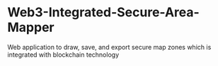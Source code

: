 # Web3-Integrated-Secure-Area-Mapper
Web application to draw, save, and export secure map zones which is integrated with blockchain technology
